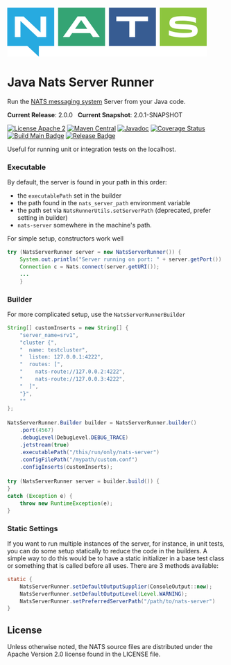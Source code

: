 ![NATS](src/main/javadoc/images/large-logo.png)

# Java Nats Server Runner

Run the [NATS messaging system](https://nats.io) Server from your Java code. 

**Current Release**: 2.0.0 &nbsp; **Current Snapshot**: 2.0.1-SNAPSHOT

[![License Apache 2](https://img.shields.io/badge/License-Apache2-blue.svg)](https://www.apache.org/licenses/LICENSE-2.0)
[![Maven Central](https://maven-badges.herokuapp.com/maven-central/io.nats/jnats-server-runner/badge.svg)](https://maven-badges.herokuapp.com/maven-central/io.nats/jnats-server-runner)
[![Javadoc](http://javadoc.io/badge/io.nats/jnats-server-runner.svg?branch=main)](http://javadoc.io/doc/io.nats/jnats-server-runner?branch=main)
[![Coverage Status](https://coveralls.io/repos/github/nats-io/java-nats-server-runner/badge.svg?branch=main)](https://coveralls.io/github/nats-io/java-nats-server-runner?branch=main)
[![Build Main Badge](https://github.com/nats-io/java-nats-server-runner/actions/workflows/build-main.yml/badge.svg?event=push)](https://github.com/nats-io/java-nats-server-runner/actions/workflows/build-main.yml)
[![Release Badge](https://github.com/nats-io/java-nats-server-runner/actions/workflows/build-release.yml/badge.svg?event=release)](https://github.com/nats-io/java-nats-server-runner/actions/workflows/build-release.yml)

Useful for running unit or integration tests on the localhost.

### Executable

By default, the server is found in your path in this order: 
- the `executablePath` set in the builder 
- the path found in the `nats_server_path` environment variable
- the path set via `NatsRunnerUtils.setServerPath` (deprecated, prefer setting in builder)
- `nats-server` somewhere in the machine's path.

For simple setup, constructors work well 
```java
try (NatsServerRunner server = new NatsServerRunner()) {
    System.out.println("Server running on port: " + server.getPort())
    Connection c = Nats.connect(server.getURI());
    ...
    }
```

### Builder

For more complicated setup, use the `NatsServerRunnerBuilder`
```java
String[] customInserts = new String[] {
    "server_name=srv1",
    "cluster {",
    "  name: testcluster",
    "  listen: 127.0.0.1:4222",
    "  routes: [",
    "    nats-route://127.0.0.2:4222",
    "    nats-route://127.0.0.3:4222",
    "  ]",
    "}",
    ""
};

NatsServerRunner.Builder builder = NatsServerRunner.builder()
    .port(4567)
    .debugLevel(DebugLevel.DEBUG_TRACE)
    .jetstream(true)
    .executablePath("/this/run/only/nats-server")
    .configFilePath("/mypath/custom.conf")
    .configInserts(customInserts);

try (NatsServerRunner server = builder.build()) {
} 
catch (Exception e) {
    throw new RuntimeException(e);
}
```

### Static Settings

If you want to run multiple instances of the server, for instance, in unit tests, you can do
some setup statically to reduce the code in the builders. A simple way to do this would be
to have a static initializer in a base test class or something that is called before all uses.
There are 3 methods available:

```java
static {
    NatsServerRunner.setDefaultOutputSupplier(ConsoleOutput::new);
    NatsServerRunner.setDefaultOutputLevel(Level.WARNING);
    NatsServerRunner.setPreferredServerPath("/path/to/nats-server")
}
```

## License

Unless otherwise noted, the NATS source files are distributed
under the Apache Version 2.0 license found in the LICENSE file.

